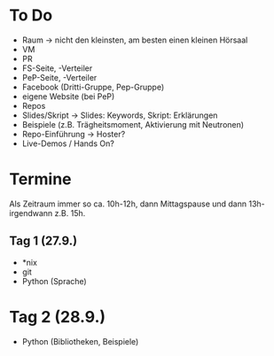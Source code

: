 # To Do
 * Raum → nicht den kleinsten, am besten einen kleinen Hörsaal
 * VM
 * PR
 * FS-Seite, -Verteiler
 * PeP-Seite, -Verteiler
 * Facebook (Dritti-Gruppe, Pep-Gruppe)
 * eigene Website (bei PeP)
 * Repos
 * Slides/Skript → Slides: Keywords, Skript: Erklärungen
 * Beispiele (z.B. Trägheitsmoment, Aktivierung mit Neutronen)
 * Repo-Einführung → Hoster?
 * Live-Demos / Hands On?

# Termine
Als Zeitraum immer so ca. 10h-12h, dann Mittagspause und dann 13h-irgendwann z.B. 15h.

## Tag 1 (27.9.)
 * *nix
 * git
 * Python (Sprache)

# Tag 2 (28.9.)
 * Python (Bibliotheken, Beispiele)
